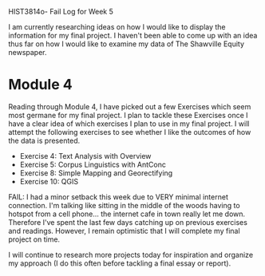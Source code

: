 HIST3814o- Fail Log for Week 5


I am currently researching ideas on how I would like to display the information for my final project. I haven't been able to come up with an idea thus far on how I would like to examine my data of The Shawville Equity newspaper. 

# Module 4
Reading through Module 4, I have picked out a few Exercises which seem most germane for my final project. I plan to tackle these Exercises once I have a clear idea of which exercises I plan to use in my final project. I will attempt the following exercises to see whether I like the outcomes of how the data is presented.  

- Exercise 4: Text Analysis with Overview
- Exercise 5: Corpus Linguistics with AntConc
- Exercise 8: Simple Mapping and Georectifying
- Exercise 10: QGIS

FAIL: I had a minor setback this week due to VERY minimal internet connection. I'm talking like sitting in the middle of the woods having to hotspot from a cell phone... the internet cafe in town really let me down. Therefore I've spent the last few days catching up on previous exercises and readings. However, I remain optimistic that I will complete my final project on time. 

I will continue to research more projects today for inspiration and organize my approach (I do this often before tackling a final essay or report). 
